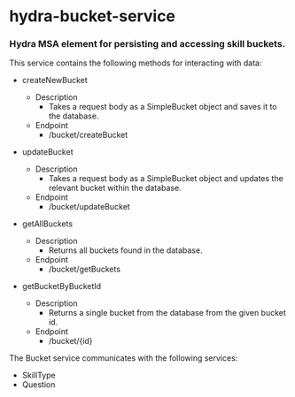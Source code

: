 # hydra-bucket-service
### Hydra MSA element for persisting and accessing skill buckets. 

This service contains the following methods for interacting with data:
*  createNewBucket
	*  Description
		*  Takes a request body as a SimpleBucket object and saves it to the database.
	*  Endpoint
		*  /bucket/createBucket

*  updateBucket
	*  Description
		*  Takes a request body as a SimpleBucket object and updates the relevant bucket within the database.
	*  Endpoint
		*  /bucket/updateBucket

*  getAllBuckets
	*  Description
		*  Returns all buckets found in the database.
	*  Endpoint
		*  /bucket/getBuckets
		
*  getBucketByBucketId
	*  Description
		*  Returns a single bucket from the database from the given bucket id.
	*  Endpoint
		*  /bucket/{id}
		
The Bucket service communicates with the following services:
*  SkillType
*  Question
